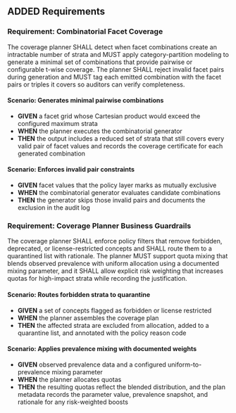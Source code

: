 ## ADDED Requirements
### Requirement: Combinatorial Facet Coverage
The coverage planner SHALL detect when facet combinations create an intractable number of strata and MUST apply category-partition modeling to generate a minimal set of combinations that provide pairwise or configurable t-wise coverage. The planner SHALL reject invalid facet pairs during generation and MUST tag each emitted combination with the facet pairs or triples it covers so auditors can verify completeness.

#### Scenario: Generates minimal pairwise combinations
- **GIVEN** a facet grid whose Cartesian product would exceed the configured maximum strata
- **WHEN** the planner executes the combinatorial generator
- **THEN** the output includes a reduced set of strata that still covers every valid pair of facet values and records the coverage certificate for each generated combination

#### Scenario: Enforces invalid pair constraints
- **GIVEN** facet values that the policy layer marks as mutually exclusive
- **WHEN** the combinatorial generator evaluates candidate combinations
- **THEN** the generator skips those invalid pairs and documents the exclusion in the audit log

### Requirement: Coverage Planner Business Guardrails
The coverage planner SHALL enforce policy filters that remove forbidden, deprecated, or license-restricted concepts and SHALL route them to a quarantined list with rationale. The planner MUST support quota mixing that blends observed prevalence with uniform allocation using a documented mixing parameter, and it SHALL allow explicit risk weighting that increases quotas for high-impact strata while recording the justification.

#### Scenario: Routes forbidden strata to quarantine
- **GIVEN** a set of concepts flagged as forbidden or license restricted
- **WHEN** the planner assembles the coverage plan
- **THEN** the affected strata are excluded from allocation, added to a quarantine list, and annotated with the policy reason code

#### Scenario: Applies prevalence mixing with documented weights
- **GIVEN** observed prevalence data and a configured uniform-to-prevalence mixing parameter
- **WHEN** the planner allocates quotas
- **THEN** the resulting quotas reflect the blended distribution, and the plan metadata records the parameter value, prevalence snapshot, and rationale for any risk-weighted boosts
